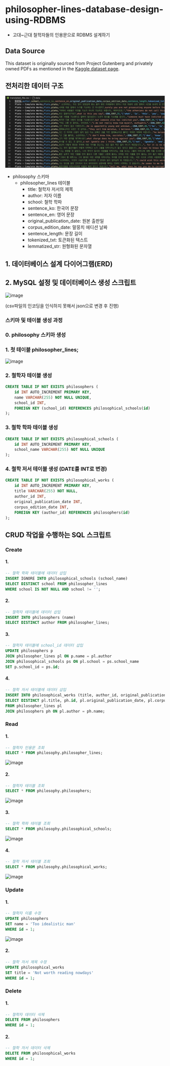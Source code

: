 # philosopher-lines-database-design-using-RDBMS

- 고대~근대 철학자들의 인용문으로 RDBMS 설계하기

## Data Source
This dataset is originally sourced from Project Gutenberg and privately owned PDFs as mentioned in the
[Kaggle dataset page](https://www.kaggle.com/datasets/kouroshalizadeh/history-of-philosophy/data).

## 전처리한 데이터 구조

![alt text](image.png)

- philosophy 스키마
  - philosopher_lines 테이블
    - title: 철학자 저서의 제목
    - author: 저자 이름
    - school: 철학 학파
    - sentence_ko: 한국어 문장
    - sentence_en: 영어 문장
    - original_publication_date: 원본 출판일
    - corpus_edition_date: 말뭉치 에디션 날짜
    - sentence_length: 문장 길이
    - tokenized_txt: 토큰화된 텍스트
    - lemmatized_str: 원형화된 문자열


## 1. 데이터베이스 설계 다이어그램(ERD)


## 2. MySQL 설정 및 데이터베이스 생성 스크립트

![image](https://github.com/user-attachments/assets/35e82363-9b77-4ad9-bbc9-9a68cf5a56ce)

(csv파일의 인코딩을 인식하지 못해서 json으로 변경 후 진행)


### 스키마 및 테이블 생성 과정

### 0. philosophy 스키마 생성

### 1. 첫 테이블 philosopher_lines;
![image](https://github.com/user-attachments/assets/3f3c97d7-465d-4a17-9e4e-7920652386c0)


### 2. 철학자 테이블 생성
```sql
CREATE TABLE IF NOT EXISTS philosophers (
    id INT AUTO_INCREMENT PRIMARY KEY,
    name VARCHAR(255) NOT NULL UNIQUE,
    school_id INT,
    FOREIGN KEY (school_id) REFERENCES philosophical_schools(id)
);
```

### 3. 철학 학파 테이블 생성
```sql
CREATE TABLE IF NOT EXISTS philosophical_schools (
    id INT AUTO_INCREMENT PRIMARY KEY,
    school_name VARCHAR(255) NOT NULL UNIQUE
);
```
### 4. 철학 저서 테이블 생성 (DATE를 INT로 변경)
```sql
CREATE TABLE IF NOT EXISTS philosophical_works (
    id INT AUTO_INCREMENT PRIMARY KEY,
    title VARCHAR(255) NOT NULL,
    author_id INT,
    original_publication_date INT,
    corpus_edition_date INT,
    FOREIGN KEY (author_id) REFERENCES philosophers(id)
);
```

## CRUD 작업을 수행하는 SQL 스크립트

### Create
#### 1.
```sql
-- 철학 학파 테이블에 데이터 삽입
INSERT IGNORE INTO philosophical_schools (school_name)
SELECT DISTINCT school FROM philosopher_lines
WHERE school IS NOT NULL AND school != '';
```
#### 2.
```sql
-- 철학자 테이블에 데이터 삽입
INSERT INTO philosophers (name)
SELECT DISTINCT author FROM philosopher_lines;
```
#### 3.
```sql
-- 철학자 테이블에 school_id 데이터 삽입
UPDATE philosophers p
JOIN philosopher_lines pl ON p.name = pl.author
JOIN philosophical_schools ps ON pl.school = ps.school_name
SET p.school_id = ps.id;
```
#### 4.
```sql
-- 철학 저서 테이블에 데이터 삽입
INSERT INTO philosophical_works (title, author_id, original_publication_date, corpus_edition_date)
SELECT DISTINCT pl.title, ph.id, pl.original_publication_date, pl.corpus_edition_date
FROM philosopher_lines pl
JOIN philosophers ph ON pl.author = ph.name;
```
### Read

#### 1.
```sql
-- 철학자 인용문 조회
SELECT * FROM philosophy.philosopher_lines;
```
![image](https://github.com/user-attachments/assets/3031aada-3d8f-4a92-9e6a-8fab445f684a)
#### 2.
```sql
-- 철학자 테이블 조회
SELECT * FROM philosophy.philosophers;
```
![image](https://github.com/user-attachments/assets/7b6b1364-c899-4f25-bab1-d7324e05cd28)

#### 3.
```sql
-- 철학 학파 테이블 조회
SELECT * FROM philosophy.philosophical_schools;
```
![image](https://github.com/user-attachments/assets/502bd288-95cd-45b9-bf19-267d13ec4621)

#### 4.
```sql
-- 철학 저서 테이블 조회
SELECT * FROM philosophy.philosophical_works;
```
![image](https://github.com/user-attachments/assets/a120e391-d993-4ddc-bc61-5f12c3bf87d8)


### Update
#### 1.
```sql
-- 철학자 이름 수정
UPDATE philosophers
SET name = 'Too idealistic man'
WHERE id = 1;
```
![image](https://github.com/user-attachments/assets/ae9dd68c-5296-44f4-a49c-687c57174d62)

#### 2.
```sql
-- 철학 저서 제목 수정
UPDATE philosophical_works
SET title = 'Not worth reading nowdays'
WHERE id = 1;
```
### Delete

#### 1.
```sql
-- 철학자 데이터 삭제
DELETE FROM philosophers
WHERE id = 1;
```
#### 2.
```sql
-- 철학 저서 데이터 삭제
DELETE FROM philosophical_works
WHERE id = 1;
```
